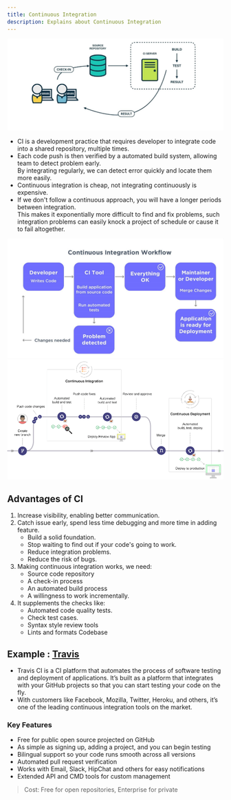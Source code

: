 ```yaml
---
title: Continuous Integration
description: Explains about Continuous Integration
---
```

![Continuous Integration](../assets/images/ci.jpg)


- CI is a development practice that requires developer to integrate code into a shared repository, multiple times.
- Each code push is then verified by a automated build system, allowing team to detect problem early.  
  By integrating regularly, we can detect error quickly and locate them more easily.
- Continuous integration is cheap, not integrating continuously is expensive.
- If we don't follow a continuous approach, you will have a longer periods between integration.  
  This makes it exponentially more difficult to find and fix problems, such integration problems can easily knock a project of schedule or cause it to fail altogether.

![CI Workflow](../assets/images/ci-workflow.jpg)
![CI Workflow](../assets/images/ci-flow.png)

## Advantages of CI
1. Increase visibility, enabling better communication.
2. Catch issue early, spend less time debugging and more time in adding feature.
    - Build a solid foundation.
    - Stop waiting to find out if your code's going to work.
    - Reduce integration problems.
    - Reduce the risk of bugs.
3. Making continuous integration works, we need:
    - Source code repository
    - A check-in process
    - An automated build process
    - A willingness to work incrementally.
4. It supplements the checks like:
    - Automated code quality tests.
    - Check test cases.
    - Syntax style review tools
    - Lints and formats Codebase

## Example : [Travis](https://travis-ci.org/)
- Travis CI is a CI platform that automates the process of software testing and deployment of applications. It’s built as a platform that integrates with your GitHub projects so that you can start testing your code on the fly. 
- With customers like Facebook, Mozilla, Twitter, Heroku, and others, it’s one of the leading continuous integration tools on the market.

### Key Features

- Free for public open source projected on GitHub
- As simple as signing up, adding a project, and you can begin testing
- Bilingual support so your code runs smooth across all versions
- Automated pull request verification
- Works with Email, Slack, HipChat and others for easy notifications
- Extended API and CMD tools for custom management

> Cost: Free for open repositories, Enterprise for private

